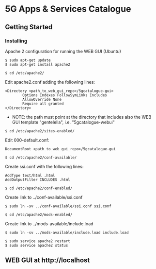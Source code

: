 # 5G Apps & Services Catalogue

## Getting Started

### Installing

Apache 2 configuration for running the WEB GUI (Ubuntu)

```
$ sudo apt-get update
$ sudo apt-get install apache2

$ cd /etc/apache2/
```

Edit apache2.conf adding the following lines:

```
<Directory <path_to_web_gui_repo>/5gcatalogue-gui>
        Options Indexes FollowSymLinks Includes
        AllowOverride None
        Require all granted
</Directory>
```

- NOTE: the path must point at the directory that includes also the WEB GUI template "gentelella", i.e. "5gcatalogue-webui"

```
$ cd /etc/apache2/sites-enabled/
```

Edit 000-default.conf:

```
DocumentRoot <path_to_web_gui_repo>/5gcatalogue-gui
```

```
$ cd /etc/apache2/conf-available/
```

Create ssi.conf with the following lines:

```
AddType text/html .html
AddOutputFilter INCLUDES .html
```

```
$ cd /etc/apache2/conf-enabled/
```

Create link to ../conf-available/ssi.conf

```
$ sudo ln -sv ../conf-available/ssi.conf ssi.conf

$ cd /etc/apache2/mods-enabled/
```

Create link to ../mods-available/include.load

```
$ sudo ln -sv ../mods-available/include.load include.load

$ sudo service apache2 restart
$ sudo service apache2 status
```

## WEB GUI at http://localhost
